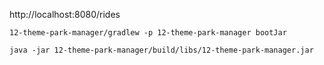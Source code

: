 http://localhost:8080/rides

```shell
12-theme-park-manager/gradlew -p 12-theme-park-manager bootJar
```

```shell
java -jar 12-theme-park-manager/build/libs/12-theme-park-manager.jar
```